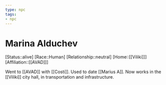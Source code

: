 ```yaml
---
type: npc
tags: 
- npc
---
```


# Marina Alduchev
[Status::alive]
[Race::Human]
[Relationship::neutral]
[Home::[[Viliki]]]
[Affiliation::[[AVAD]]]

Went to [[AVAD]] with [[Costi]]. Used to date [[Marius A]]. Now works in the [[Viliki]] city hall, in transportation and infrastructure. 